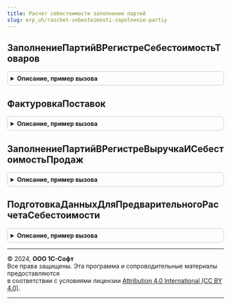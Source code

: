 ```yaml
---
title: Расчет себестоимости заполнение партий
slug: erp_uh/raschet-sebestoimosti-zapolnenie-partiy
---
```



## ЗаполнениеПартийВРегистреСебестоимостьТоваров
<details style="margin: 1em 0; padding: 0.5em; border: 1px solid #ccc; border-radius: 6px;">

<summary style="font-weight: bold; cursor: pointer;">Описание, пример вызова</summary>

```bsl

// Этап "ЗаполнениеПартийВРегистреСебестоимостьТоваров"
//
// Параметры:
//	ПараметрыРасчета - Структура - параметры выполнения расчета
//			Подробнее см. пояснения в коде РасчетСебестоимостиПрикладныеАлгоритмы.ИнициализироватьПараметрыРасчетаПартий
//
Процедура ЗаполнениеПартийВРегистреСебестоимостьТоваров(ПараметрыРасчета) Экспорт
```

Пример вызова
```bsl
РасчетСебестоимостиЗаполнениеПартий.ЗаполнениеПартийВРегистреСебестоимостьТоваров(ПараметрыРасчета) 
```
</details>

## ФактуровкаПоставок
<details style="margin: 1em 0; padding: 0.5em; border: 1px solid #ccc; border-radius: 6px;">

<summary style="font-weight: bold; cursor: pointer;">Описание, пример вызова</summary>

```bsl

// Этап "ФактуровкаПоставок"
//
// Параметры:
//	ПараметрыРасчета - Структура - параметры выполнения расчета
//			Подробнее см. пояснения в коде РасчетСебестоимостиПрикладныеАлгоритмы.ИнициализироватьПараметрыРасчетаПартий()
//
Процедура ФактуровкаПоставок(ПараметрыРасчета) Экспорт
```

Пример вызова
```bsl
РасчетСебестоимостиЗаполнениеПартий.ФактуровкаПоставок(ПараметрыРасчета) 
```
</details>

## ЗаполнениеПартийВРегистреВыручкаИСебестоимостьПродаж
<details style="margin: 1em 0; padding: 0.5em; border: 1px solid #ccc; border-radius: 6px;">

<summary style="font-weight: bold; cursor: pointer;">Описание, пример вызова</summary>

```bsl

// Этап "ЗаполнениеПартийВРегистреВыручкаИСебестоимостьПродаж"
//
// Параметры:
//	ПараметрыРасчета - Структура - параметры выполнения расчета
//			Подробнее см. пояснения в коде РасчетСебестоимостиПрикладныеАлгоритмы.ИнициализироватьПараметрыРасчетаПартий
//
Процедура ЗаполнениеПартийВРегистреВыручкаИСебестоимостьПродаж(ПараметрыРасчета) Экспорт
```

Пример вызова
```bsl
РасчетСебестоимостиЗаполнениеПартий.ЗаполнениеПартийВРегистреВыручкаИСебестоимостьПродаж(ПараметрыРасчета) 
```
</details>

## ПодготовкаДанныхДляПредварительногоРасчетаСебестоимости
<details style="margin: 1em 0; padding: 0.5em; border: 1px solid #ccc; border-radius: 6px;">

<summary style="font-weight: bold; cursor: pointer;">Описание, пример вызова</summary>

```bsl

// Этап "ПодготовкаДанныхДляПредварительногоРасчетаСебестоимости"
//
// Параметры:
//	ПараметрыРасчета - Структура - параметры расчета себестоимости
//
Процедура ПодготовкаДанныхДляПредварительногоРасчетаСебестоимости(ПараметрыРасчета) Экспорт
```

Пример вызова
```bsl
РасчетСебестоимостиЗаполнениеПартий.ПодготовкаДанныхДляПредварительногоРасчетаСебестоимости(ПараметрыРасчета) 
```
</details>

---

© 2024, **ООО 1С-Софт**  
Все права защищены. Эта программа и сопроводительные материалы предоставляются  
в соответствии с условиями лицензии [Attribution 4.0 International (CC BY 4.0)](https://creativecommons.org/licenses/by/4.0/legalcode).

---
